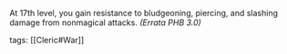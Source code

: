 At 17th level, you gain resistance to bludgeoning, piercing, and slashing damage from nonmagical attacks.
*(Errata PHB 3.0)*

tags: [[Cleric#War]]